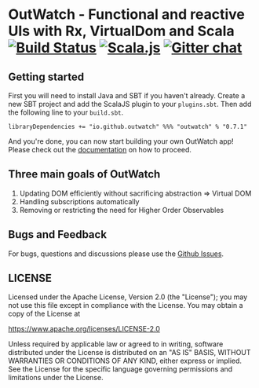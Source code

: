 # OutWatch - Functional and reactive UIs with Rx, VirtualDom and Scala [![Build Status](https://travis-ci.org/OutWatch/outwatch.svg?branch=master)](https://travis-ci.org/OutWatch/outwatch) [![Scala.js](https://www.scala-js.org/assets/badges/scalajs-0.6.6.svg)](https://www.scala-js.org) [![Gitter chat](https://badges.gitter.im/gitterHQ/gitter.png)](https://gitter.im/OutWatch/Lobby)


## Getting started

First you will need to install Java and SBT if you haven't already. 
Create a new SBT project and add the ScalaJS plugin to your `plugins.sbt`.
Then add the following line to your `build.sbt`.

    libraryDependencies += "io.github.outwatch" %%% "outwatch" % "0.7.1"
    
And you're done, you can now start building your own OutWatch app!
Please check out the [documentation](https://outwatch.github.io/) on how to proceed.


## Three main goals of OutWatch

1. Updating DOM efficiently without sacrificing abstraction => Virtual DOM
2. Handling subscriptions automatically
3. Removing or restricting the need for Higher Order Observables



## Bugs and Feedback

For bugs, questions and discussions please use the [Github Issues](https://github.com/OutWatch/outwatch/issues).

## LICENSE

Licensed under the Apache License, Version 2.0 (the "License");
you may not use this file except in compliance with the License.
You may obtain a copy of the License at

<https://www.apache.org/licenses/LICENSE-2.0>

Unless required by applicable law or agreed to in writing, software
distributed under the License is distributed on an "AS IS" BASIS,
WITHOUT WARRANTIES OR CONDITIONS OF ANY KIND, either express or implied.
See the License for the specific language governing permissions and
limitations under the License.
